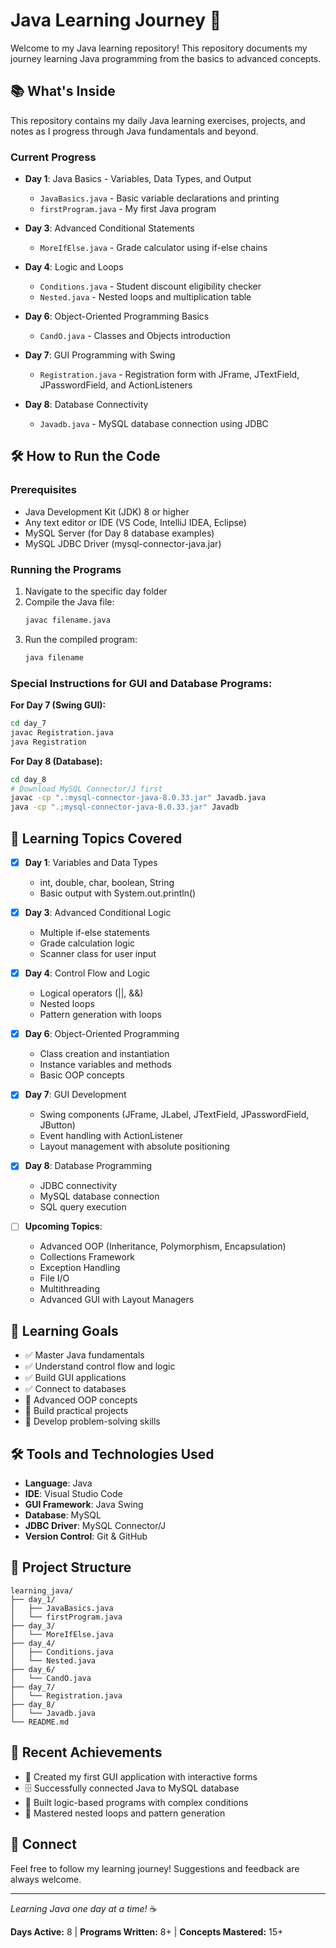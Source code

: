 # Java Learning Journey 🚀

Welcome to my Java learning repository! This repository documents my journey learning Java programming from the basics to advanced concepts.

## 📚 What's Inside

This repository contains my daily Java learning exercises, projects, and notes as I progress through Java fundamentals and beyond.

### Current Progress
- **Day 1**: Java Basics - Variables, Data Types, and Output
  - `JavaBasics.java` - Basic variable declarations and printing
  - `firstProgram.java` - My first Java program

- **Day 3**: Advanced Conditional Statements
  - `MoreIfElse.java` - Grade calculator using if-else chains

- **Day 4**: Logic and Loops
  - `Conditions.java` - Student discount eligibility checker
  - `Nested.java` - Nested loops and multiplication table

- **Day 6**: Object-Oriented Programming Basics
  - `CandO.java` - Classes and Objects introduction

- **Day 7**: GUI Programming with Swing
  - `Registration.java` - Registration form with JFrame, JTextField, JPasswordField, and ActionListeners

- **Day 8**: Database Connectivity
  - `Javadb.java` - MySQL database connection using JDBC

## 🛠️ How to Run the Code

### Prerequisites
- Java Development Kit (JDK) 8 or higher
- Any text editor or IDE (VS Code, IntelliJ IDEA, Eclipse)
- MySQL Server (for Day 8 database examples)
- MySQL JDBC Driver (mysql-connector-java.jar)

### Running the Programs
1. Navigate to the specific day folder
2. Compile the Java file:
   ```bash
   javac filename.java
   ```
3. Run the compiled program:
   ```bash
   java filename
   ```

### Special Instructions for GUI and Database Programs:

**For Day 7 (Swing GUI):**
```bash
cd day_7
javac Registration.java
java Registration
```

**For Day 8 (Database):**
```bash
cd day_8
# Download MySQL Connector/J first
javac -cp ".:mysql-connector-java-8.0.33.jar" Javadb.java
java -cp ".;mysql-connector-java-8.0.33.jar" Javadb
```

## 📖 Learning Topics Covered

- [x] **Day 1**: Variables and Data Types
  - int, double, char, boolean, String
  - Basic output with System.out.println()

- [x] **Day 3**: Advanced Conditional Logic
  - Multiple if-else statements
  - Grade calculation logic
  - Scanner class for user input

- [x] **Day 4**: Control Flow and Logic
  - Logical operators (||, &&)
  - Nested loops
  - Pattern generation with loops

- [x] **Day 6**: Object-Oriented Programming
  - Class creation and instantiation
  - Instance variables and methods
  - Basic OOP concepts

- [x] **Day 7**: GUI Development
  - Swing components (JFrame, JLabel, JTextField, JPasswordField, JButton)
  - Event handling with ActionListener
  - Layout management with absolute positioning

- [x] **Day 8**: Database Programming
  - JDBC connectivity
  - MySQL database connection
  - SQL query execution

- [ ] **Upcoming Topics**:
  - Advanced OOP (Inheritance, Polymorphism, Encapsulation)
  - Collections Framework
  - Exception Handling
  - File I/O
  - Multithreading
  - Advanced GUI with Layout Managers

## 🎯 Learning Goals

- ✅ Master Java fundamentals
- ✅ Understand control flow and logic
- ✅ Build GUI applications
- ✅ Connect to databases
- 🔄 Advanced OOP concepts
- 🔄 Build practical projects
- 🔄 Develop problem-solving skills

## 🛠️ Tools and Technologies Used

- **Language**: Java
- **IDE**: Visual Studio Code
- **GUI Framework**: Java Swing
- **Database**: MySQL
- **JDBC Driver**: MySQL Connector/J
- **Version Control**: Git & GitHub

## 📝 Project Structure

```
learning_java/
├── day_1/
│   ├── JavaBasics.java
│   └── firstProgram.java
├── day_3/
│   └── MoreIfElse.java
├── day_4/
│   ├── Conditions.java
│   └── Nested.java
├── day_6/
│   └── CandO.java
├── day_7/
│   └── Registration.java
├── day_8/
│   └── Javadb.java
└── README.md
```

## 🚀 Recent Achievements

- 🎨 Created my first GUI application with interactive forms
- 🗄️ Successfully connected Java to MySQL database
- 🧮 Built logic-based programs with complex conditions
- 🔄 Mastered nested loops and pattern generation

## 🤝 Connect

Feel free to follow my learning journey! Suggestions and feedback are always welcome.

---
*Learning Java one day at a time!* ☕

**Days Active:** 8 | **Programs Written:** 8+ | **Concepts Mastered:** 15+